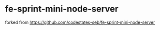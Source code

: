 # fe-sprint-mini-node-server
forked from https://github.com/codestates-seb/fe-sprint-mini-node-server
